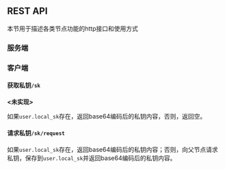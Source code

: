 ## REST API

本节用于描述各类节点功能的http接口和使用方式

### 服务端

### 客户端

#### 获取私钥`/sk`

****<未实现>****

如果`user.local_sk`存在，返回base64编码后的私钥内容，否则，返回空。

#### 请求私钥`/sk/request`

如果`user.local_sk`存在，返回base64编码后的私钥内容；否则，向父节点请求私钥，保存到`user.local_sk`并返回base64编码后的私钥内容。
